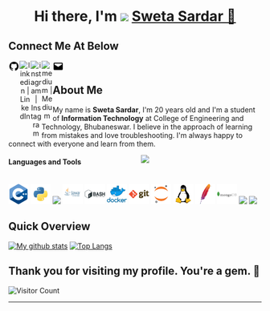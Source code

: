 <div align="center">
   <h1>Hi there, I'm <img src="https://media.giphy.com/media/hvRJCLFzcasrR4ia7z/giphy.gif" width="25px"> <a href="https://www.linkedin.com/in/sweta-sardar-2054211ab/">Sweta Sardar 👧</a></h1>
   
</div>

## Connect Me At Below

<div align="center">
 
[<img align="left" alt="github | GitHub" width="22px" src="https://raw.githubusercontent.com/Automattic/social-logos/master/svg-min/github.svg" />][GitHub]
[<img align="left" alt="linkedin | LinkedIn" width="22px" src="https://cdn.jsdelivr.net/npm/simple-icons@v3/icons/linkedin.svg" />][linkedin]
[<img align="left" alt="instagram | Instagram" width="22px" src="https://cdn.jsdelivr.net/npm/simple-icons@v3/icons/instagram.svg" />][instagram]
[<img align="left" alt="medium | Medium" width="22px" src="https://cdn.jsdelivr.net/npm/simple-icons@v3/icons/medium.svg" />][Medium]
[<img align="left" alt="gmail | Gmail" width="22px" src="https://raw.githubusercontent.com/Automattic/social-logos/master/svg-min/mail.svg" />][Gmail]

</div> 

<br />

## About Me 

My name is **Sweta Sardar**, I'm 20 years old and I'm a student of **Information Technology** at College of Engineering and Technology, Bhubaneswar. I believe in the approach of learning from mistakes and love troubleshooting. I'm always happy to connect with everyone and learn from them.

<img align= "right" width= "240" src= "https://pa1.narvii.com/6580/8098c6e9207376889eeb0532d9f5a0723c4d73f5_hq.gif"/>

#### Languages and Tools 

<br />
  <code><img height="40" src="https://raw.githubusercontent.com/github/explore/80688e429a7d4ef2fca1e82350fe8e3517d3494d/topics/cpp/cpp.png"></code>
  <code><img height="40" src="https://raw.githubusercontent.com/github/explore/80688e429a7d4ef2fca1e82350fe8e3517d3494d/topics/python/python.png"></code>
  <code><img height="40" src="https://hackademiq.hussiancollege.edu/wp-content/uploads/2017/08/flask_logo1.png"></code>
  <code><img height="40" src="https://raw.githubusercontent.com/github/explore/80688e429a7d4ef2fca1e82350fe8e3517d3494d/topics/java/java.png"></code>
  <code><img height="40" src="https://raw.githubusercontent.com/github/explore/80688e429a7d4ef2fca1e82350fe8e3517d3494d/topics/bash/bash.png"></code>
  <code><img height="40" src="https://raw.githubusercontent.com/github/explore/80688e429a7d4ef2fca1e82350fe8e3517d3494d/topics/docker/docker.png"></code>
  <code><img height="40" src="https://raw.githubusercontent.com/github/explore/80688e429a7d4ef2fca1e82350fe8e3517d3494d/topics/git/git.png"></code>
  <code><img height="40" src="https://raw.githubusercontent.com/github/explore/80688e429a7d4ef2fca1e82350fe8e3517d3494d/topics/jupyter-notebook/jupyter-notebook.png"></code>
  <code><img height="40" src="https://raw.githubusercontent.com/github/explore/80688e429a7d4ef2fca1e82350fe8e3517d3494d/topics/linux/linux.png"></code>
  <code><img height="40" src="https://raw.githubusercontent.com/github/explore/80688e429a7d4ef2fca1e82350fe8e3517d3494d/topics/maven/maven.png"></code>
  <code><img height="40" src="https://raw.githubusercontent.com/github/explore/80688e429a7d4ef2fca1e82350fe8e3517d3494d/topics/mongodb/mongodb.png"></code>
  <code><img height="40" src="https://omgfoss.com/wp-content/uploads/2020/01/Red_Hat8.png"></code>
  <code><img height="40" src="https://upload.wikimedia.org/wikipedia/commons/thumb/5/5c/AWS_Simple_Icons_AWS_Cloud.svg/2000px-AWS_Simple_Icons_AWS_Cloud.svg.png"></code>
  
  
 ## Quick Overview
 
[![My github stats](https://github-readme-stats.vercel.app/api?username=SwetaSardar&show_icons=true&theme=merko)](https://github.com/anuraghazra/github-readme-stats) [![Top Langs](https://github-readme-stats.vercel.app/api/top-langs/?username=SwetaSardar&layout=compact&theme=merko)](https://github.com/anuraghazra/github-readme-stats)
  
  
  
  
  
  
  
  
  
  
  
  ## Thank you for visiting my profile. You're a gem. :gem:

![Visitor Count](https://profile-counter.glitch.me/EmmadiDivyaSrujana/count.svg)

<hr>

[GitHub]: https://github.com/SwetaSardar
[instagram]: https://instagram.com/sweta_sardar
[linkedin]: https://www.linkedin.com/in/sweta-sardar-2054211ab/
[medium]: https://swetasardar95830.medium.com/
[gmail]: mailto:swetasardar95830@gmail.com
